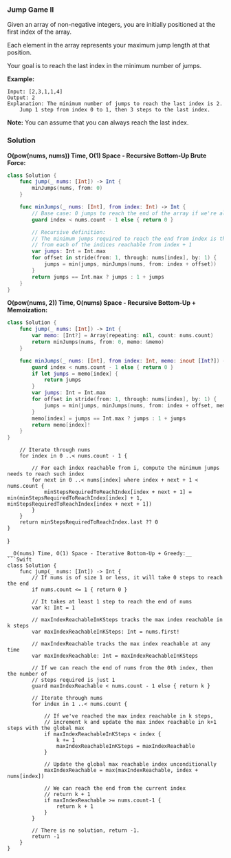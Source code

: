
### Jump Game II

Given an array of non-negative integers, you are initially positioned at the first index of the array.

Each element in the array represents your maximum jump length at that position.

Your goal is to reach the last index in the minimum number of jumps.

__Example:__
```
Input: [2,3,1,1,4]
Output: 2
Explanation: The minimum number of jumps to reach the last index is 2.
    Jump 1 step from index 0 to 1, then 3 steps to the last index.
```

__Note:__
You can assume that you can always reach the last index.

### Solution
__O(pow(nums, nums)) Time, O(1) Space - Recursive Bottom-Up Brute Force:__
```Swift
class Solution {
    func jump(_ nums: [Int]) -> Int {
        minJumps(nums, from: 0)
    }

    func minJumps(_ nums: [Int], from index: Int) -> Int {
        // Base case: 0 jumps to reach the end of the array if we're already at the end
        guard index < nums.count - 1 else { return 0 }

        // Recursive definition:
        // The minimum jumps required to reach the end from index is the minimum jumps
        // from each of the indices reachable from index + 1
        var jumps: Int = Int.max
        for offset in stride(from: 1, through: nums[index], by: 1) {
            jumps = min(jumps, minJumps(nums, from: index + offset))
        }
        return jumps == Int.max ? jumps : 1 + jumps
    }
}
```
__O(pow(nums, 2)) Time, O(nums) Space - Recursive Bottom-Up + Memoization:__
```Swift
class Solution {
    func jump(_ nums: [Int]) -> Int {
        var memo: [Int?] = Array(repeating: nil, count: nums.count)
        return minJumps(nums, from: 0, memo: &memo)
    }

    func minJumps(_ nums: [Int], from index: Int, memo: inout [Int?]) -> Int {
        guard index < nums.count - 1 else { return 0 }
        if let jumps = memo[index] {
            return jumps
        }
        var jumps: Int = Int.max
        for offset in stride(from: 1, through: nums[index], by: 1) {
            jumps = min(jumps, minJumps(nums, from: index + offset, memo: &memo))
        }
        memo[index] = jumps == Int.max ? jumps : 1 + jumps
        return memo[index]!
    }
}
```

        // Iterate through nums
        for index in 0 ..< nums.count - 1 {

            // For each index reachable from i, compute the minimum jumps needs to reach such index
            for next in 0 ..< nums[index] where index + next + 1 < nums.count {
                minStepsRequiredToReachIndex[index + next + 1] = min(minStepsRequiredToReachIndex[index] + 1, minStepsRequiredToReachIndex[index + next + 1])
            }
        }
        return minStepsRequiredToReachIndex.last ?? 0
    }
}
```
__O(nums) Time, O(1) Space - Iterative Bottom-Up + Greedy:__
```Swift
class Solution {
    func jump(_ nums: [Int]) -> Int {
        // If nums is of size 1 or less, it will take 0 steps to reach the end
        if nums.count <= 1 { return 0 }

        // It takes at least 1 step to reach the end of nums
        var k: Int = 1

        // maxIndexReachableInKSteps tracks the max index reachable in k steps
        var maxIndexReachableInKSteps: Int = nums.first!

        // maxIndexReachable tracks the max index reachable at any time
        var maxIndexReachable: Int = maxIndexReachableInKSteps

        // If we can reach the end of nums from the 0th index, then the number of
        // steps required is just 1
        guard maxIndexReachable < nums.count - 1 else { return k }

        // Iterate through nums
        for index in 1 ..< nums.count {

            // If we've reached the max index reachable in k steps,
            // increment k and update the max index reachable in k+1 steps with the global max
            if maxIndexReachableInKSteps < index {
                k += 1
                maxIndexReachableInKSteps = maxIndexReachable
            }

            // Update the global max reachable index unconditionally
            maxIndexReachable = max(maxIndexReachable, index + nums[index])

            // We can reach the end from the current index
            // return k + 1
            if maxIndexReachable >= nums.count-1 {
                return k + 1
            }
        }

        // There is no solution, return -1.
        return -1
    }
}
```